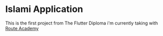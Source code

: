 # Islami Application

This is the first project from The Flutter Diploma i'm currently taking with [Route Academy]("https://www.facebook.com/Routelearning")
